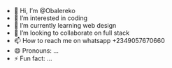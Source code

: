 - 👋 Hi, I’m @Obalereko
- 👀 I’m interested in coding
- 🌱 I’m currently learning web design 
- 💞️ I’m looking to collaborate on full stack 
- 📫 How to reach me on whatsapp +2349057670660
- 😄 Pronouns: ...
- ⚡ Fun fact: ...

<!---
Obalereko/Obalereko is a ✨ special ✨ repository because its `README.md` (this file) appears on your GitHub profile.
You can click the Preview link to take a look at your changes.
--->
